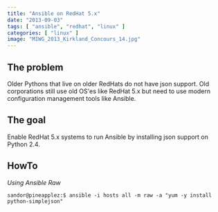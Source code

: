 ```yaml
---
title: "Ansible on RedHat 5.x"
date: "2013-09-03"
tags: [ "ansible", "redhat", "linux" ]
categories: [ "linux" ]
image: "MIWG_2013_Kirkland_Concours_14.jpg"
---
```


## The problem
Older Pythons that live on older RedHats do not have json support.  Old corporations still use old OS'es like RedHat 5.x but need to use modern configuration management tools like Ansible.  


## The goal
Enable RedHat 5.x systems to run Ansible by installing json support on Python 2.4.


## HowTo

_Using Ansible Raw_

~~~
sandor@pineapplez:$ ansible -i hosts all -m raw -a "yum -y install python-simplejson"
~~~
